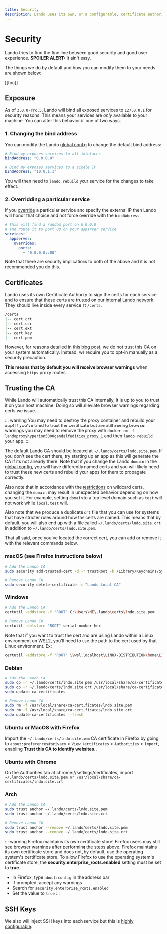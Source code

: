 ```yaml
---
title: Security
description: Lando uses its own, or a configurable, certificate authority to SSL/TLS secure all its local traffic, removing the need of local cert bypass flags or annoying browser warnings.
---
```


# Security

Lando tries to find the fine line between good security and good user experience. **SPOILER ALERT:** It ain't easy.

The things we do by default and how you can modify them to your needs are shown below:

[[toc]]

## Exposure

As of `3.0.0-rrc.5`, Lando will bind all exposed services to `127.0.0.1` for security reasons. This means your services are *only* available to your machine. You can alter this behavior in one of two ways.

### 1. Changing the bind address

You can modify the Lando [global config](./global.md) to change the default bind address:

```yaml
# Bind my exposes services to all intefaces
bindAddress: "0.0.0.0"
```

```yaml
# Bind my exposes services to a single IP
bindAddress: "10.0.1.1"
```

You will then need to `lando rebuild` your service for the changes to take effect.

### 2. Overridding a particular service

If you [override](./lando-service.md) a particular service and specify the external IP then Lando will honor that choice and not force override with the `bindAddress`.

```yaml
# This will find a random port on 0.0.0.0
# and route it to port 80 on your appsrver service
services:
  appserver:
    overrides:
      ports:
        - "0.0.0.0::80"
```

Note that there are security implications to both of the above and it is not recommended you do this.

## Certificates

Lando uses its own Certificate Authority to sign the certs for each service and to ensure that these certs are trusted on our [internal Lando network](./networking.md). They should live inside every service at `/certs`.

```bash
/certs
|-- cert.crt
|-- cert.csr
|-- cert.ext
|-- cert.key
|-- cert.pem
```

However, for reasons detailed in [this blog post](https://httptoolkit.com/blog/debugging-https-without-global-root-ca-certs/), we do not trust this CA on your system automatically. Instead, we require you to opt-in manually as a security precaution.

**This means that by default you will receive browser warnings** when accessing `https` proxy routes.

## Trusting the CA

While Lando will automatically trust this CA internally, it is up to you to trust it on your host machine. Doing so will alleviate browser warnings regarding certs we issue.

::: warning You may need to destroy the proxy container and rebuild your app!
If you've tried to trust the certificate but are still seeing browser warnings you may need to remove the proxy with `docker rm -f landoproxyhyperion5000gandalfedition_proxy_1` and then `lando rebuild` your app.
:::

The default Lando CA should be located at `~/.lando/certs/lndo.site.pem`. If you don't see the cert there, try starting up an app as this will generate the CA if its not already there. Note that if you change the Lando `domain` in the [global config](./global.md), you will have differently named certs and you will likely need to trust these new certs and rebuild your apps for them to propagate correctly.

Also note that in accordance with the [restrictions](https://en.wikipedia.org/wiki/Wildcard_certificate#Limitations) on wildcard certs, changing the `domain` may result in unexpected behavior depending on how you set it. For example, setting `domain` to a top level domain such as `test` will not work while `local.test` will.

Also note that we produce a duplicate `crt` file that you can use for systems that have stricter rules around how the certs are named. This means that by default, you will also end up with a file called `~/.lando/certs/lndo.site.crt` in addition to `~/.lando/certs/lndo.site.pem`.

That all said, once you've located the correct cert, you can add or remove it with the relevant commands below.

### macOS (see Firefox instructions below)

```bash
# Add the Lando CA
sudo security add-trusted-cert -d -r trustRoot -k /Library/Keychains/System.keychain ~/.lando/certs/lndo.site.pem

# Remove Lando CA
sudo security delete-certificate -c "Lando Local CA"
```

### Windows

```bash
# Add the Lando CA
certutil -addstore -f "ROOT" C:\Users\ME\.lando\certs\lndo.site.pem

# Remove Lando CA
certutil -delstore "ROOT" serial-number-hex
```

Note that if you want to trust the cert and are using Lando within a Linux environment on WSL2, you'll need to use the path to the cert used by that Linux environment. Ex:

```bash
certutil -addstore -f "ROOT" \\wsl.localhost\LINUX-DISTRIBUTION\home\LINUX-USER\.lando\certs\lndo.site.pem
```

### Debian

```bash
# Add the Lando CA
sudo cp -r ~/.lando/certs/lndo.site.pem /usr/local/share/ca-certificates/lndo.site.pem
sudo cp -r ~/.lando/certs/lndo.site.crt /usr/local/share/ca-certificates/lndo.site.crt
sudo update-ca-certificates

# Remove Lando CA
sudo rm -f /usr/local/share/ca-certificates/lndo.site.pem
sudo rm -f /usr/local/share/ca-certificates/lndo.site.crt
sudo update-ca-certificates --fresh
```

### Ubuntu or MacOS with Firefox

Import the `~/.lando/certs/lndo.site.pem` CA certificate in Firefox by going to `about:preferences#privacy` > `View Certificates` > `Authorities` > `Import`, enabling **Trust this CA to identify websites.**.

### Ubuntu with Chrome

On the Authorities tab at chrome://settings/certificates, import `~/.lando/certs/lndo.site.pem or /usr/local/share/ca-certificates/lndo.site.crt`

### Arch

```bash
# Add the Lando CA
sudo trust anchor ~/.lando/certs/lndo.site.pem
sudo trust anchor ~/.lando/certs/lndo.site.crt

# Remove Lando CA
sudo trust anchor --remove ~/.lando/certs/lndo.site.pem
sudo trust anchor --remove ~/.lando/certs/lndo.site.crt
```

::: warning Firefox maintains its own certificate store!
Firefox users may still see browser warnings after performing the steps above. Firefox maintains its own certificate store and does not, by default, use the operating system's certificate store. To allow Firefox to use the operating system's certificate store, the **security.enterprise_roots.enabled** setting must be set to **true**.

* In Firefox, type `about:config` in the address bar
* If prompted, accept any warnings
* Search for `security.enterprise_roots.enabled`
* Set the value to `true`
:::

## SSH Keys

We also will inject SSH keys into each service but this is [highly configurable](./ssh.md).
